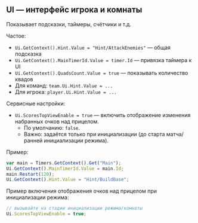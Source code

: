 ## UI — интерфейс игрока и комнаты

Показывает подсказки, таймеры, счётчики и т.д.

Частое:
- `Ui.GetContext().Hint.Value = "Hint/AttackEnemies"` — общая подсказка
- `Ui.GetContext().MainTimerId.Value = timer.Id` — привязка таймера к UI
- `Ui.GetContext().QuadsCount.Value = true` — показывать количество квадов
- Для команд: `team.Ui.Hint.Value = ...`
- Для игрока: `player.Ui.Hint.Value = ...`

Сервисные настройки:
- `Ui.ScoresTopViewEnable = true` — включить отображение изменения набранных очков над прицелом.
  - По умолчанию: `false`.
  - Важно: задаётся только при инициализации (до старта матча/ранней инициализации режима).

Пример:
```javascript
var main = Timers.GetContext().Get("Main");
Ui.GetContext().MainTimerId.Value = main.Id;
main.Restart(120);
Ui.GetContext().Hint.Value = "Hint/BuildBase";
```

Пример включения отображения очков над прицелом при инициализации режима:
```javascript
// вызывайте на стадии инициализации режима/комнаты
Ui.ScoresTopViewEnable = true;
```

